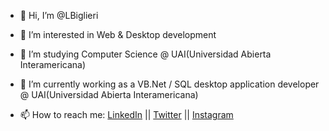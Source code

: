 - 👋 Hi, I’m @LBiglieri
- 👀 I’m interested in Web & Desktop development
- 🌱 I’m studying Computer Science @ UAI(Universidad Abierta Interamericana)
- 💼 I’m currently working as a  VB.Net / SQL desktop application developer @ UAI(Universidad Abierta Interamericana)

- 📫 How to reach me:
[LinkedIn](https://www.linkedin.com/in/lautaro-biglieri/) || [Twitter](https://twitter.com/LBiglieri/) || [Instagram](https://www.instagram.com/_lbiglieri/)
